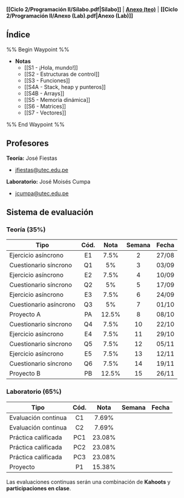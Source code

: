 **[[Ciclo 2/Programación II/Sílabo.pdf|Sílabo]]** | **[Anexo (teo)](https://docs.google.com/spreadsheets/d/1o0AiWsZXhhL8vLSBiqDpgAElHj-l6D0t9hIe_fS1zc8/edit?usp=sharing)** | **[[Ciclo 2/Programación II/Anexo (Lab).pdf|Anexo (Lab)]]**

## Índice

%% Begin Waypoint %%
- **Notas**
	- [[S1 - ¡Hola, mundo!]]
	- [[S2 - Estructuras de control]]
	- [[S3 - Funciones]]
	- [[S4A - Stack, heap y punteros]]
	- [[S4B - Arrays]]
	- [[S5 - Memoria dinámica]]
	- [[S6 - Matrices]]
	- [[S7 - Vectores]]

%% End Waypoint %%

## Profesores

**Teoría:** José Fiestas
- jfiestas@utec.edu.pe

**Laboratorio:** José Moisés Cumpa
- jcumpa@utec.edu.pe

## Sistema de evaluación

### Teoría (35%)

| Tipo                   | Cód. | Nota  | Semana | Fecha |
| ---------------------- | :--: | :---: | :----: | :---: |
| Ejercicio asíncrono    |  E1  | 7.5%  |   2    | 27/08 |
| Cuestionario síncrono  |  Q1  |  5%   |   3    | 03/09 |
| Ejercicio asíncrono    |  E2  | 7.5%  |   4    | 10/09 |
| Cuestionario síncrono  |  Q2  |  5%   |   5    | 17/09 |
| Ejercicio asíncrono    |  E3  | 7.5%  |   6    | 24/09 |
| Cuestionario asíncrono |  Q3  |  5%   |   7    | 01/10 |
| Proyecto A             |  PA  | 12.5% |   8    | 08/10 |
| Cuestionario síncrono  |  Q4  | 7.5%  |   10   | 22/10 |
| Ejercicio asíncrono    |  E4  | 7.5%  |   11   | 29/10 |
| Cuestionario síncrono  |  Q5  | 7.5%  |   12   | 05/11 |
| Ejercicio asíncrono    |  E5  | 7.5%  |   13   | 12/11 |
| Cuestionario síncrono  |  Q6  | 7.5%  |   14   | 19/11 |
| Proyecto B             |  PB  | 12.5% |   15   | 26/11 |

### Laboratorio (65%)

| Tipo                | Cód. |  Nota  | Semana | Fecha |
| ------------------- | :--: | :----: | :----: | :---: |
| Evaluación continua |  C1  | 7.69%  |        |       |
| Evaluación continua |  C2  | 7.69%  |        |       |
| Práctica calificada | PC1  | 23.08% |        |       |
| Práctica calificada | PC2  | 23.08% |        |       |
| Práctica calificada | PC3  | 23.08% |        |       |
| Proyecto            |  P1  | 15.38% |        |       |

Las evaluaciones continuas serán una combinación de **Kahoots** y **participaciones en clase**.
